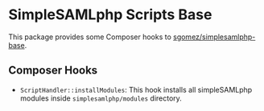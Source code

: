 # SimpleSAMLphp Scripts Base

This package provides some Composer hooks to [sgomez/simplesamlphp-base](https://github.com/sgomez/simplesamlphp-base).

## Composer Hooks

* `ScriptHandler::installModules`: This hook installs all simpleSAMLphp modules inside 
`simplesamlphp/modules` directory.


